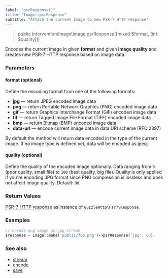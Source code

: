 ```yaml
---
label: "psrResponse()"
title: "Image::psrResponse"
subtitle: "Attach the current image to new PSR-7 HTTP response"
---
```


> public Intervention\Image\Image psrResponse([mixed $format, [int $quality]])

Encodes the current image in given **format** and given **image quality** and creates new PSR-7 HTTP response based on image data.

### Parameters

#### format (optional)
Define the encoding format from one of the following formats:

- **jpg** — return JPEG encoded image data
- **png** — return Portable Network Graphics (PNG) encoded image data
- **gif** — return Graphics Interchange Format (GIF) encoded image data
- **tif** — return Tagged Image File Format (TIFF) encoded image data
- **bmp** — return Bitmap (BMP) encoded image data
- **data-url** — encode current image data in data URI scheme (RFC 2397)

By default the method will return data encoded in the type of the current image. If no image type is defined yet, data will be encoded as jpeg.

#### quality (optional)
Define the quality of the encoded image optionally. Data ranging from `0` (poor quality, small file) to `100` (best quality, big file). Quality is only applied if you're encoding JPG format since PNG compression is lossless and does not affect image quality. Default: `90`.

### Return Values
[PSR-7 HTTP response](http://www.php-fig.org/psr/psr-7/) as instance of `GuzzleHttp\Psr7\Response`.

### Examples

```php
// encode png image as jpg stream
$response = Image::make('public/foo.png')->psrResponse('jpg', 60);
```

### See also

- [stream](/v2/api/stream)
- [encode](/v2/api/encode)
- [save](/v2/api/save)
